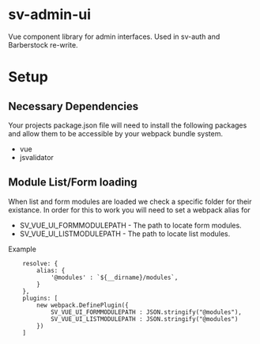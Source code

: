 # sv-admin-ui
Vue component library for admin interfaces. Used in sv-auth and Barberstock re-write.

# Setup

## Necessary Dependencies

Your projects package.json file will need to install the following packages and allow them to be accessible by your webpack bundle system.

* vue
* jsvalidator

## Module List/Form loading

When list and form modules are loaded we check a specific folder for their existance. In order for this to work you will need to set a webpack alias for

* SV_VUE_UI_FORMMODULEPATH - The path to locate form modules.
* SV_VUE_UI_LISTMODULEPATH - The path to locate list modules.

Example

```
	resolve: {
		alias: {
			'@modules' : `${__dirname}/modules`,
		}
	},
	plugins: [
		new webpack.DefinePlugin({
			SV_VUE_UI_FORMMODULEPATH : JSON.stringify("@modules"),
			SV_VUE_UI_LISTMODULEPATH : JSON.stringify("@modules")
		})
	]
```